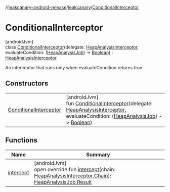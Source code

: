 //[leakcanary-android-release](../../../index.md)/[leakcanary](../index.md)/[ConditionalInterceptor](index.md)

# ConditionalInterceptor

[androidJvm]\
class [ConditionalInterceptor](index.md)(delegate: [HeapAnalysisInterceptor](../-heap-analysis-interceptor/index.md), evaluateCondition: ([HeapAnalysisJob](../-heap-analysis-job/index.md)) -&gt; [Boolean](https://kotlinlang.org/api/latest/jvm/stdlib/kotlin/-boolean/index.html)) : [HeapAnalysisInterceptor](../-heap-analysis-interceptor/index.md)

An interceptor that runs only when evaluateCondition returns true.

## Constructors

| | |
|---|---|
| [ConditionalInterceptor](-conditional-interceptor.md) | [androidJvm]<br>fun [ConditionalInterceptor](-conditional-interceptor.md)(delegate: [HeapAnalysisInterceptor](../-heap-analysis-interceptor/index.md), evaluateCondition: ([HeapAnalysisJob](../-heap-analysis-job/index.md)) -&gt; [Boolean](https://kotlinlang.org/api/latest/jvm/stdlib/kotlin/-boolean/index.html)) |

## Functions

| Name | Summary |
|---|---|
| [intercept](intercept.md) | [androidJvm]<br>open override fun [intercept](intercept.md)(chain: [HeapAnalysisInterceptor.Chain](../-heap-analysis-interceptor/-chain/index.md)): [HeapAnalysisJob.Result](../-heap-analysis-job/-result/index.md) |
